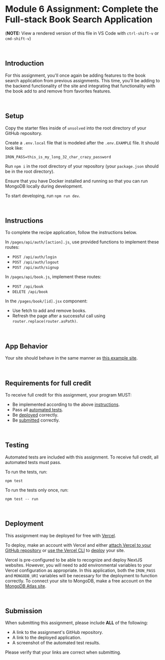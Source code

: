 # Module 6 Assignment: Complete the Full-stack Book Search Application

(**NOTE:** View a rendered version of this file in VS Code with `ctrl-shift-v` or `cmd-shift-v`)

&nbsp;
## Introduction

For this assignment, you'll once again be adding features to the book search application from previous assignments. This time, you'll be adding to the backend functionality of the site and integrating that functionality with the book add to and remove from favorites features.

&nbsp;
## Setup

Copy the starter files inside of `unsolved` into the root directory of your GitHub repository.

Create a `.env.local` file that is modeled after the `.env.EXAMPLE` file. It should look like:

```
IRON_PASS=this_is_my_long_32_char_crazy_password
```

Run `npm i` in the root directory of your repository (your `package.json` should be in the root directory).

Ensure that you have Docker installed and running so that you can run MongoDB locally during development.

To start developing, run `npm run dev`.

&nbsp;
## Instructions

To complete the recipe application, follow the instructions below.

In `/pages/api/auth/[action].js`, use provided functions to implement these routes:
  - `POST /api/auth/login`
  - `POST /api/auth/logout`
  - `POST /api/auth/signup`

In `/pages/api/book.js`, implement these routes:
  - `POST /api/book`
  - `DELETE /api/book`

In the `/pages/book/[id].jsx` component:
  - Use fetch to add and remove books.
  - Refresh the page after a successful call using `router.replace(router.asPath)`.


&nbsp;
## App Behavior

Your site should behave in the same manner as [this example site](https://booker-auth.vercel.app/).

&nbsp;
## Requirements for full credit

To receive full credit for this assignment, your program MUST:

  * Be implemented according to the above [instructions](#instructions).
  * Pass all [automated tests](#testing).
  * Be [deployed](#deployment) correctly.
  * Be [submitted](#submission) correctly. 

&nbsp;
## Testing

Automated tests are included with this assignment. To receive full credit, all automated tests must pass.

To run the tests, run:

```
npm test
```

To run the tests only once, run:

```
npm test -- run
```

&nbsp;
## Deployment

This assignment may be deployed for free with [Vercel](https://vercel.com/docs).

To deploy, make an account with Vercel and either [attach Vercel to your GitHub repository](https://vercel.com/docs/concepts/get-started/deploy#create-and-deploy-a-project) or [use the Vercel CLI](https://vercel.com/docs/cli) to [deploy](https://vercel.com/docs/cli/deploy) your site.

Vercel is pre-configured to be able to recognize and deploy NextJS websites. However, you will need to add environmental variables to your Vercel configuration as appropriate. In this application, both the `IRON_PASS` and `MONGODB_URI` variables will be necessary for the deployment to function correctly. To connect your site to MongoDB, make a free account on the [MongoDB Atlas site](https://www.mongodb.com/atlas/database). 

&nbsp;
## Submission

When submitting this assignment, please include **ALL** of the following:

  * A link to the assignment's GitHub repository.
  * A link to the deployed application.
  * A screenshot of the automated test results.

Please verify that your links are correct when submitting.

